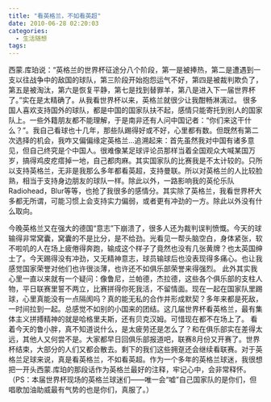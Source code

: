 ```yaml
---
title: "看英格兰，不如看英超"
date: 2010-06-28 02:20:03
categories:
  - 生活随想
tags:
---
```


西蒙.库珀说：“英格兰的世界杯征途分八个阶段，第一是被捧热，第二是遭遇到一支以往战争中的敌国的球队，第三阶段开始抱怨运气不好，第四是被裁判欺负了，第五是被淘汰，第六是恢复平静，第七是找到替罪羊，第八是进入下一届世界杯了。”实在是太精确了。从我看世界杯以来，英格兰就很少让我酣畅淋漓过。 很多国人喜欢支持国外的球队，都是中国的国家队扶不起，感情只能寄托到别人的国家队上。一些外籍朋友都不能理解，于是南非还有人问中国记者：“你们来这干什么？”。我自己看球也十几年，那些队踢得好或不好，心里都有数。但既然有第二次选择的机会，我咋又偏偏缘定英格兰...追溯起来：首先虽然我对中国有诸多意见，但自己终究是个中国人。很难像某足球评论员那样当着全国观众大喊某国万岁，搞得鸡皮疙瘩掉一地，自己都肉麻。其实国家队的比赛我是不太计较的。只所以支持英格兰，无非是我那么多年都看英超，支持曼联。所以对英格兰的人比较脸熟，相当于支持身边朋友的球队一样。除此以外，一路影响我的英伦乐队Radiohead，Blur等等，也抢了我很多的感情分。其实除了英格兰，我看世界杯大多都无所谓，可能习惯上会支持实力偏弱，或者更有冲劲的一方。除此以外没有什么取向。 

今晚英格兰又在强大的德国“意志”下崩溃了，很多人还为裁判误判愤慨。今天的球输得非常窝囊，窝囊的不是比分，是不给劲。光看见一帮头脑空白，身体紧张，软不啦叽的人在场上疲倦得奔跑，输成这个样子了竟然也没有几张黄牌？也太英国绅士了。今天踢得没有冲劲，又无精神意志，球员输球后也没表现得多痛心。也让我感觉国家荣誉对他们也许很淡薄，也许还不如俱乐部荣誉来得强烈。 此外其实我心里一直以来就有一个疑问：像鲁尼，兰帕德，杰拉德，这些各个俱乐部的支柱人物，平日联赛里誓不两立，比赛拼得你死我活，不留情面。现在一起在国家队里踢球，心里真能没有一点隔阂吗？真的能无私的合作并形成默契？多年来都是死敌，一时间拉到一起。总感觉不如别的小国来的团结。这几届世界杯看英格兰，最有集体主义拼搏精神的就是哈格里夫斯，还有贝克汉姆。可惜现在都不在场上了。 看着今天的鲁小胖，真不知道说什么，是太疲劳还是怎么了？和在俱乐部实在差得太远，其他人又何尝不是。大家都早日回俱乐部报道吧，联赛8月份又开赛了。世界杯结束，大部分的人们又都会散去。剩下的我们这些拥趸还会继续看联赛。对于英格兰足球来说，真是看英格兰，不如看英超。作为一个多年的英格兰球迷，我很想把一开头西蒙.库珀的那段话作为英格兰最好的注释，牢记心中，会非常释怀。 （PS：本届世界杯现场的英格兰球迷们——唯一会“嘘”自己国家队的是你们，但唱歌加油助威最有气势的也是你们，真服了。）
